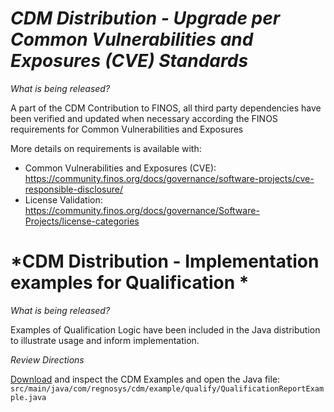 # *CDM Distribution - Upgrade per Common Vulnerabilities and Exposures (CVE) Standards*

_What is being released?_

A part of the CDM Contribution to FINOS, all third party dependencies have been verified and updated when necessary according the FINOS requirements for Common Vulnerabilities and Exposures 

More details on requirements is available with:
- Common Vulnerabilities and Exposures (CVE): https://community.finos.org/docs/governance/software-projects/cve-responsible-disclosure/
- License Validation: https://community.finos.org/docs/governance/Software-Projects/license-categories

# *CDM Distribution - Implementation examples for Qualification *

_What is being released?_

Examples of Qualification Logic have been included in the Java distribution to illustrate usage and inform implementation.

_Review Directions_

[Download](https://cdm.docs.rosetta-technology.io/source/download.html) and inspect the CDM Examples and open the Java file:  `src/main/java/com/regnosys/cdm/example/qualify/QualificationReportExample.java`

